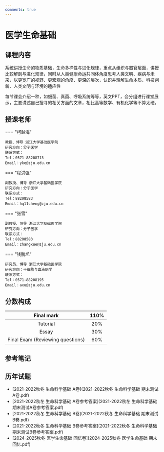 ```yaml
---
comments: true
---
```


# 医学生命基础

## 课程内容

系统讲授生命的物质基础，生命多样性与进化规律，重点从组织与器官层面，讲授比较解剖与进化规律，同时从人类健康命运共同体角度思考人类文明、疾病与未来，以更宽广的视野、更宏观的角度、更深的层次，认识并理解生命本质、科技创新、人类文明与环境的适应性

每节课会介绍一种，如细菌、真菌、呼吸系统等等，英文PPT，会分组进行课堂展示，主要讲述自己搜寻的相关方面的文章，相比高等数学、有机化学等不算太硬。

## 授课老师

=== "柯越海"

    教授、博导 浙江大学基础医学院  
    研究方向：分子医学  
    联系方式：  
    Tel：0571-88208713  
    Email：yke@zju.edu.cn  

=== "程洪强"

    副教授、博导 浙江大学基础医学院  
    研究方向：分子医学  
    联系方式：  
    Tel：88208583  
    Email：hq11cheng@zju.edu.cn  

=== "张雪"

    副教授、博导 浙江大学基础医学院  
    研究方向：分子医学  
    联系方式：  
    Tel：88208583  
    Email：zhangxue@zju.edu.cn  

=== "钱鹏旭"

    研究员、博导 浙江大学基础医学院  
    研究方向：干细胞与血液病学  
    联系方式：  
    Tel：0571-88208195  
    Email：axu@zju.edu.cn  

## 分数构成
| Final mark | 110% |
| :---: | :---: |
| Tutorial | 20% |
| Essay | 30% |
| Final Exam (Reviewing questions)  | 60% |

## 参考笔记

## 历年试题
- [2021-2022秋冬 生命科学基础 A卷](2021-2022秋冬 生命科学基础 期末测试A卷.pdf)
- [2021-2022秋冬 生命科学基础 A卷参考答案](2021-2022秋冬 生命科学基础 期末测试A卷参考答案.pdf)
- [2021-2022秋冬 生命科学基础 B卷](2021-2022秋冬 生命科学基础 期末测试B卷.pdf)
- [2021-2022秋冬 生命科学基础 B卷参考答案](2021-2022秋冬 生命科学基础 期末测试B卷参考答案.pdf)
- [2024-2025秋冬 医学生命基础 回忆卷](2024-2025秋冬 医学生命基础 期末回忆.pdf)